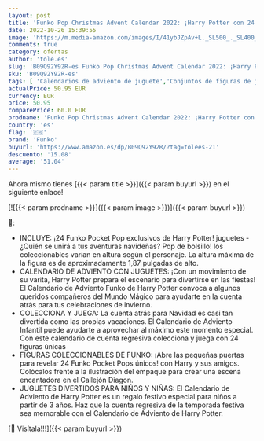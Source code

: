 ```yaml
---
layout: post
title: 'Funko Pop Christmas Advent Calendar 2022: ¡Harry Potter con 24 días de Sorpresa Pocket Pop! Figuras de Juguete  Calendario de Adviento Ideal para Vacaciones  Regalo Sorpresa de Navidad'
date: 2022-10-26 15:39:55
image: 'https://m.media-amazon.com/images/I/41ybJZpAv+L._SL500_._SL400_.jpg'
comments: true
category: ofertas
author: 'tole.es'
slug: 'B09Q92Y92R-es Funko Pop Christmas Advent Calendar 2022: ¡Harry Potter...'
sku: 'B09Q92Y92R-es'
tags: [ 'Calendarios de adviento de juguete','Conjuntos de figuras de juguete','Juguetes','Juguetes y juegos','Muñecos y figuras','advent','adviento','christmas','funko','navidad','🇪🇸', ]
actualPrice: 50.95 EUR
currency: EUR
price: 50.95
comparePrice: 60.0 EUR
prodname: 'Funko Pop Christmas Advent Calendar 2022: ¡Harry Potter con 24 días de Sorpresa Pocket Pop! Figuras de Juguete  Calendario de Adviento Ideal para Vacaciones  Regalo Sorpresa de Navidad'
country: 'es'
flag: '🇪🇸'
brand: 'Funko'
buyurl: 'https://www.amazon.es/dp/B09Q92Y92R/?tag=tolees-21'
descuento: '15.08'
average: '51.04'
---
```


Ahora mismo tienes [{{< param title >}}]({{< param buyurl >}}) en el siguiente enlace!

[![{{< param prodname >}}]({{< param image >}})]({{< param buyurl >}})

🔎:

- INCLUYE: ¡24 Funko Pocket Pop exclusivos de Harry Potter! juguetes - ¿Quién se unirá a tus aventuras navideñas? Pop de bolsillo! los coleccionables varían en altura según el personaje. La altura máxima de la figura es de aproximadamente 1,87 pulgadas de alto.
- CALENDARIO DE ADVIENTO CON JUGUETES: ¡Con un movimiento de su varita, Harry Potter prepara el escenario para divertirse en las fiestas! El Calendario de Adviento Funko de Harry Potter convoca a algunos queridos compañeros del Mundo Mágico para ayudarte en la cuenta atrás para tus celebraciones de invierno.
- COLECCIONA Y JUEGA: La cuenta atrás para Navidad es casi tan divertida como las propias vacaciones. El Calendario de Adviento Infantil puede ayudarte a aprovechar al máximo este momento especial. Con este calendario de cuenta regresiva colecciona y juega con 24 figuras únicas
- FIGURAS COLECCIONABLES DE FUNKO: ¡Abre las pequeñas puertas para revelar 24 Funko Pocket Pops únicos! con Harry y sus amigos. Colócalos frente a la ilustración del empaque para crear una escena encantadora en el Callejón Diagon.
- JUGUETES DIVERTIDOS PARA NIÑOS Y NIÑAS: El Calendario de Adviento de Harry Potter es un regalo festivo especial para niños a partir de 3 años. Haz que la cuenta regresiva de la temporada festiva sea memorable con el Calendario de Adviento de Harry Potter.

[🛒 Visítala!!!]({{< param buyurl >}})

